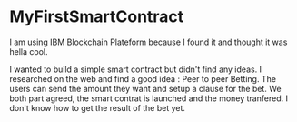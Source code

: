 # MyFirstSmartContract
I am using IBM Blockchain Plateform because I found it and thought it was hella cool.

I wanted to build a simple smart contract but didn't find any ideas. I researched on the web and find a good idea : Peer to peer Betting. The users can send the amount they want and setup a clause for the bet. We both part agreed, the smart contrat is launched and the money tranfered. I don't know how to get the result of the bet yet.